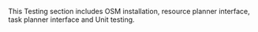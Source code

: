 This Testing section includes OSM installation, resource planner interface, task planner interface and Unit testing. 